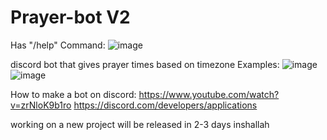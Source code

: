 # Prayer-bot V2
Has "/help" Command:
![image](https://github.com/realgnh/Prayer-bot/assets/150723285/ce929d94-c600-4641-9045-2f4b4ee4d166)

discord bot that gives prayer times based on timezone
Examples:
![image](https://github.com/realgnh/Prayer-bot/assets/150723285/e69b3d9b-1fc1-4d2d-a448-0260f47586bd)
![image](https://github.com/realgnh/Prayer-bot/assets/150723285/56878f2c-ab8e-40a8-b4ba-7f67d26263f3)

How to make a bot on discord:
https://www.youtube.com/watch?v=zrNloK9b1ro 
https://discord.com/developers/applications

working on a new project will be released in 2-3 days inshallah
